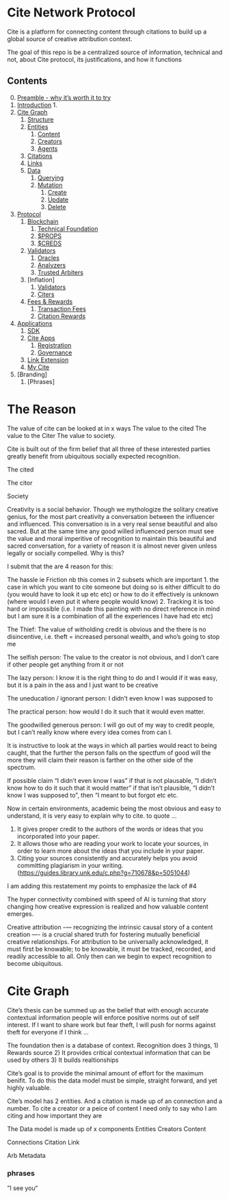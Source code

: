# Cite Network Protocol
Cite is a platform for connecting content through citations to build up a global source of creative attribution context.

The goal of this repo is be a centralized source of information, technical and not, about Cite protocol, its justifications, and how it functions

## Contents
0. [Preamble - why it’s worth it to try](#preamble)
1. [Introduction](#introduction)
   1. 
2. [Cite Graph](#identity)
    1. [Structure](#identification-number)
    2. [Entities](#name)
       1. [Content]()
       2. [Creators]()
       3. [Agents]()
    3. [Citations]()
    4. [Links]()
    5. [Data]()
       1. [Querying]()
       2. [Mutation]()
          1. [Create]()
          2. [Update]()
          3. [Delete]()
3. [Protocol]()
    1. [Blockchain]()
       1. [Technical Foundation]()
       2. [$PROPS]()
       3. [$CREDS]()
    2. [Validators]()
       1. [Oracles]()
       2. [Analyzers]()
       3. [Trusted Arbiters]()
    3. [Inflation]
       1. [Validators]()
       2. [Citers]()
    4. [Fees & Rewards]()
       1. [Transaction Fees]()
       2. [Citation Rewards]()
4. [Applications]()
   1. [SDK]()
   2. [Cite Apps]()
      1. [Registration]()
      2. [Governance]()
   3. [Link Extension]()
   4. [My Cite]()
5. [Branding]
   1. [Phrases]


# The Reason
The value of cite can be looked at in x ways
The value to the cited
The value to the Citer
The value to society.

Cite is built out of the firm belief that all three of these interested parties greatly benefit from ubiquitous socially expected recognition.

The cited

The citor

Society

Creativity is a social behavior. Though we mythologize the solitary creative genius, for the most part creativity a conversation between the influencer and influenced. This conversation is in a very real sense beautiful and also sacred. But at the same time any good willed influenced person must see the value and moral imperitive of recognition to maintain this beautiful and sacred conversation, for a variety of reason it is almost never given unless legally or socially compelled. Why is this?

I submit that the are 4 reason for this:

The hassle ie Friction nb this comes in 2 subsets which are important 1. the case in which you want to cite someone but doing so is either difficult to do (you would have to look it up etc etc) or how to do it effectively is unknown (where would I even put it where people would know) 2. Tracking it is too hard or impossible (i.e. I made this painting with no direct reference in mind but I am sure it is a combination of all the experiences I have had etc etc)

The Thief: The value of witholding credit is obvious and the there is no disincentive, i.e. theft = increased personal wealth, and who’s going to stop me

The selfish person: The value to the creator is not obvious, and I don’t care if other people get anything from it or not

The lazy person: I know it is the right thing to do and I would if it was easy, but it is a pain in the ass and I just want to be creative

The uneducation / ignorant person: I didn’t even know I was supposed to

The practical person: how would I do it such that it would even matter.

The goodwilled generous person: I will go out of my way to credit people, but I can’t really know where every idea comes from can I.

It is instructive to look at the ways in which all parties would react to being caught, that the further the person falls on the spectfum of good will the more they will claim their reason is farther on the other side of the spectrum.

If possible claim “I didn’t even know I was” if that is not plausable, “I didn’t know how to do it such that it would matter” if that isn’t plausible, “I didn’t know I was supposed to”, then “I meant to but forgot etc etc.








Now in certain environments, academic being the most obvious and easy to understand, it is very easy to explain why to cite. to quote … 

1. It gives proper credit to the authors of the words or ideas that you incorporated into your paper.
2. It allows those who are reading your work to locate your sources, in order to learn more about the ideas that you include in your paper.
3. Citing your sources consistently and accurately helps you avoid committing plagiarism in your writing. 
   (https://guides.library.unk.edu/c.php?g=710678&p=5051044)

I am adding this restatement my points to emphasize the lack of #4 




The hyper connectivity combined with speed of AI is turning that story changing how creative expression is realized and how valuable content emerges.


Creative attribution -— recognizing the intrinsic causal story of a content creation —- is a crucial shared truth for fostering mutually beneficial creative relationships. For attribution to be universally acknowledged, it must first be knowable; to be knowable, it must be tracked, recorded, and readily accessible to all. Only then can we begin to expect recognition to become ubiquitous.

# Cite Graph
Cite’s thesis can be summed up as the belief that with enough accurate contextual information people will enforce positive norms out of self interest. If I want to share work but fear theft, I will push for norms against theft for everyone if I think …

The foundation then is a database of context. Recognition does 3 things, 1) Rewards source 
2) It provides critical contextual information that can be used by others
3) It builds realtionships

Cite’s goal is to provide the minimal amount of effort for the maximum benifit. To do this the data model must be simple, straight forward, and yet highly valuable.

Cite’s model has 2 entities. And a citation is made up of an connection and a number. To cite a creator or a peice of content I need only to say who I am citing and how important they are

The Data model is made up of x components
Entities
  Creators
  Content

Connections
  Citation
  Link

Arb Metadata


### phrases
   ”I see you“